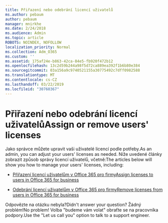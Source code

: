 ```yaml
---
title: Přiřazení nebo odebrání licencí uživatelů
ms.author: pebaum
author: pebaum
manager: mnirkhe
ms.date: 2/24/2018
ms.audience: Admin
ms.topic: article
ROBOTS: NOINDEX, NOFOLLOW
localization_priority: Normal
ms.collection: Adm_O365
ms.custom: ''
ms.assetid: 175af24e-b863-42ca-84e5-fb920f472b12
ms.openlocfilehash: 13c2d59b244a98f5d72ca889ea392f1b6b80e384
ms.sourcegitcommit: 03a156a9c9740521155a30775492c7dff0982588
ms.translationtype: MT
ms.contentlocale: cs-CZ
ms.lasthandoff: 03/22/2019
ms.locfileid: "30760367"
---
```

# <a name="assign-or-remove-users-licenses"></a><span data-ttu-id="5d800-102">Přiřazení nebo odebrání licencí uživatelů</span><span class="sxs-lookup"><span data-stu-id="5d800-102">Assign or remove users' licenses</span></span>

<span data-ttu-id="5d800-103">Jako správce můžete upravit vaši uživatelé licencí podle potřeby.</span><span class="sxs-lookup"><span data-stu-id="5d800-103">As an admin, you can adjust your users' licenses as needed.</span></span> <span data-ttu-id="5d800-104">Níže uvedené články zobrazit způsob správy licencí uživatelů, včetně:</span><span class="sxs-lookup"><span data-stu-id="5d800-104">The articles below will show you how to manage your users' licenses, including:</span></span>
  
- [<span data-ttu-id="5d800-105">Přiřazení licencí uživatelům v Office 365 pro firmy</span><span class="sxs-lookup"><span data-stu-id="5d800-105">Assign licenses to users in Office 365 for business</span></span>](https://support.office.com/article/997596b5-4173-4627-b915-36abac6786dc)
    
- [<span data-ttu-id="5d800-106">Odebrání licencí uživatelům v Office 365 pro firmy</span><span class="sxs-lookup"><span data-stu-id="5d800-106">Remove licenses from users in Office 365 for business</span></span>](https://support.office.com/article/9b497c85-d0a4-4735-80fa-d3565bc05bd1)
    
<span data-ttu-id="5d800-107">Odpovězte na otázku nebyla?</span><span class="sxs-lookup"><span data-stu-id="5d800-107">Didn't answer your question?</span></span> <span data-ttu-id="5d800-108">Žádný problém!</span><span class="sxs-lookup"><span data-stu-id="5d800-108">No problem!</span></span> <span data-ttu-id="5d800-109">Volba "budeme vám volat" obraťte se na pracovníka podpory.</span><span class="sxs-lookup"><span data-stu-id="5d800-109">Use the "Let us call you" option to talk to a support engineer.</span></span>
  

